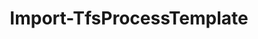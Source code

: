 ﻿---
title: Import-TfsProcessTemplate
breadcrumbs: [ "ProcessTemplate" ]
parent: "ProcessTemplate"
description: "Imports a process template definition from disk."
remarks: 
parameterSets: 
  "_All_": [ Collection, Path, State ] 
  "__AllParameterSets":  
    Path: 
      type: "string"  
      position: "0"  
      required: true  
    Collection: 
      type: "object"  
    State: 
      type: "string" 
parameters: 
  - name: "Path" 
    description: "Specifies the folder containing the process template to be imported. This folder must contain the file ProcessTemplate.xml" 
    required: true 
    globbing: false 
    pipelineInput: "true (ByValue)" 
    position: 0 
    type: "string" 
  - name: "State" 
    description: "Specifies the state of the template after it is imported. When set to Invisible, the process template will not be listed in the server UI." 
    globbing: false 
    type: "string" 
    defaultValue: "Visible" 
  - name: "Collection" 
    description: "Specifies the URL to the Team Project Collection or Azure DevOps Organization to connect to, a TfsTeamProjectCollection object (Windows PowerShell only), or a VssConnection object. You can also connect to an Azure DevOps Services organizations by simply providing its name instead of the full URL. For more details, see the Get-TfsTeamProjectCollection cmdlet. When omitted, it defaults to the connection set by Connect-TfsTeamProjectCollection (if any)." 
    globbing: false 
    type: "object"
inputs: 
  - type: "System.String" 
    description: "Specifies the folder containing the process template to be imported. This folder must contain the file ProcessTemplate.xml"
outputs: 
notes: 
relatedLinks: 
  - text: "Online Version:" 
    uri: "https://tfscmdlets.dev/Cmdlets/ProcessTemplate/Import-TfsProcessTemplate"
aliases: 
examples: 
---
